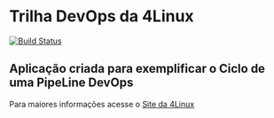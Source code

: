 # Trilha DevOps da 4Linux

<!-- Altere a Flag abaixo com sua URL do Travis -->
[![Build Status](https://travis-ci.com/leonm14/DevOpsLab-HelloWorld.svg?branch=master)](https://travis-ci.com/leonm14/DevOpsLab-HelloWorld)

## Aplicação criada para exemplificar o Ciclo de uma PipeLine DevOps


Para maiores informações acesse o [Site da 4Linux](https://www.4linux.com.br/cursos/devops)
